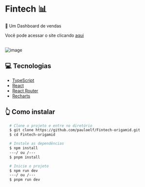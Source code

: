# Fintech 📊
<div>
  <p>📝 Um Dashboard de vendas</p>
  <div>Você pode acessar o site clicando <a href='https://pauloelf.github.io/Fintech-origamid' target="_blank" rel="noopener noreferrer">aqui</a></div>
</div>
</br>

![image](https://github.com/pauloelf/Fintech-origamid/assets/97705403/1e06f757-c99b-406a-983a-872264f64802)

<h2>💻 Tecnologias</h2>
<ul>
    <li><a href="https://www.typescriptlang.org" target="_blank" rel="noopener noreferrer">TypeScript</a></li>
    <li><a href="https://react.dev" target="_blank" rel="noopener noreferrer">React</a></li>
    <li><a href="https://reactrouter.com/en/main" target="_blank" rel="noopener noreferrer">React Router</a></li>
    <li><a href="https://recharts.org/en-US/" target="_blank" rel="noopener noreferrer">Recharts</a></li>
</ul>

<h2>👆 Como instalar</h2>

```bash
  # Clone o projeto e entre no diretório
  $ git clone https://github.com/pauloelf/Fintech-origamid.git
  $ cd Fintech-origamid
```
```bash
  # Instale as dependências
  $ npm install
  ---/ ou /---
  $ pnpm install
```
```bash
  # Inicie o projeto
  $ npm run dev
  ---/ ou /---
  $ pnpm run dev
```
